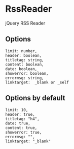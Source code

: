 # RssReader
jQuery RSS Reader

## Options
```
limit: number,
header: boolean,
titletag: string,
content: boolean,
date: boolean,
showerror: boolean,
errormsg: string,
linktarget:  _blank or _self
```

## Options by default
```
limit: 10,
header: true,
titletag: "h4",
date: true,
content: true,
showerror: true,
errormsg: "",
linktarget: "_blank"
```
